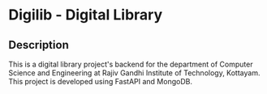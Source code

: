 # Digilib - Digital Library

## Description

This is a digital library project's backend for the department of Computer Science and Engineering at Rajiv Gandhi Institute of Technology, Kottayam. This project is developed using FastAPI and MongoDB.